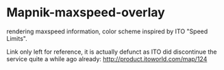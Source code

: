 # Mapnik-maxspeed-overlay

rendering maxspeed information, color scheme inspired by ITO "Speed Limits".

Link only left for reference, it is actually defunct as ITO did discontinue 
the service quite a while ago already: <http://product.itoworld.com/map/124>

